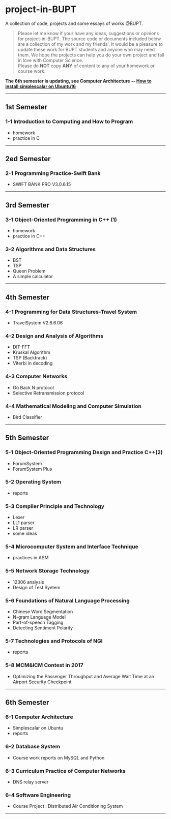 # project-in-BUPT
A collection of code, projects and some essays of works @BUPT.

> Please let me know if your have any ideas, suggestions or opinions for project-in-BUPT. The source code or documents included below are a collection of my work and my friends'. It would be a pleasure to update these work for BUPT students and anyone who may need them. We hope the projects can help you do your own project and fall in love with Computer Science.  
Please do __NOT__ copy __ANY__ of content to any of your homework or course work.  

__The 6th semester is updating, see Computer Architecture -- [How to install simplescalar on Ubuntu16](https://github.com/wenhanshi/project-in-BUPT/tree/master/6-1%20Computer%20Architecture)__

---

## 1st Semester
### 1-1 Introduction to Computing and How to Program
  - homework
  - practice in C  

---
## 2ed Semester
### 2-1 Programming Practice-Swift Bank
  - SWIFT BANK PRO V3.0.6.15  

---
## 3rd Semester
### 3-1 Object-Oriented Programming in C++ (1)
  - homework
  - practice in C++  

### 3-2 Algorithms and Data Structures
  - BST
  - TSP
  - Queen Problem
  - A simple calculator  

---
## 4th Semester
### 4-1 Programming for Data Structures-Travel System
  - TravelSystem V2.6.6.06  

### 4-2 Design and Analysis of Algorithms
  - DIT-FFT
  - Kruskal Algorithm
  - TSP (Backtrack)
  - Viterbi in decoding  

### 4-3 Computer Networks
  - Go Back N protocol
  - Selective Retransmission protocol  

### 4-4 Mathematical Modeling and Computer Simulation
  - Bird Classifier  

---
## 5th Semester
### 5-1 Object-Oriented Programming Design and Practice C++(2)
  - ForumSystem
  - ForumSystem Plus

### 5-2 Operating System
  - reports

### 5-3 Compiler Principle and Technology
  - Lexer
  - LL1 parser
  - LR parser
  - some ideas

### 5-4 Microcomputer System and Interface Technique
  - practices in ASM

### 5-5 Network Storage Technology
  - 12306 analysis
  - Design of Test Syetem

### 5-6 Foundations of Natural Language Processing
  - Chinese Word Segmentation
  - N-gram Language Model
  - Part-of-speech Tagging
  - Detecting Sentiment Polarity

### 5-7 Technologies and Protocols of NGI
  - reports

### 5-8 MCM&ICM Contest in 2017
  - Optimizing the Passenger Throughput and Average Wait Time at an Airport Security Checkpoint

---  
## 6th Semester
### 6-1 Computer Architecture
- Simplescalar on Ubuntu
- reports

### 6-2 Database System
- Course work reports on MySQL and Python  

### 6-3 Curriculum Practice of Computer Networks
- DNS relay server

### 6-4 Software Engineering
- Course Project : Distributed Air Conditioning System


---
